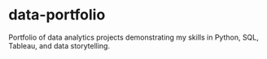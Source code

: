 # data-portfolio
Portfolio of data analytics projects demonstrating my skills in Python, SQL, Tableau, and data storytelling.
